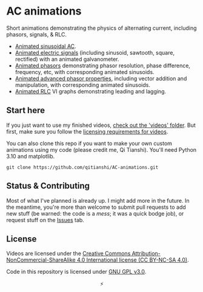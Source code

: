 # AC animations
Short animations demonstrating the physics of alternating current, including
phasors, signals, & RLC.

* [Animated sinusoidal AC](https://github.com/qitianshi/AC-animations/tree/main/videos/ac_voltage).
* [Animated electric signals](https://github.com/qitianshi/AC-animations/tree/main/videos/signals_galvanometer)
  (including sinusoid, sawtooth, square, rectified) with an animated
  galvanometer.
* [Animated phasors](https://github.com/qitianshi/AC-animations/tree/main/videos/simple_phasors)
  demonstrating phasor resolution, phase difference, frequency, etc, with
  corresponding animated sinusoids.
* [Animated advanced phasor properties](https://github.com/qitianshi/AC-animations/tree/main/videos/phasor_addition),
  including vector addition and manipulation, with corresponding animated
  sinusoids.
* [Animated RLC](https://github.com/qitianshi/AC-animations/tree/main/videos/rlc)
  VI graphs demonstrating leading and lagging.

## Start here
If you just want to use my finished videos, [check out the 'videos'
folder](https://github.com/qitianshi/phasor-animations/tree/main/videos/). But
first, make sure you follow the
[licensing requirements for videos](#license).

You can also clone this repo if you want to make your own custom
animations using my code (please credit me, Qi Tianshi). You'll need
Python 3.10 and matplotlib.

```
git clone https://github.com/qitianshi/AC-animations.git
```

## Status & Contributing
Most of what I've planned is already up. I might add more in the future. In the
meantime, you're more than welcome to submit pull requests to add new stuff (be
warned: the code is a *mess*; it was a quick bodge job), or request stuff on
the [Issues](https://github.com/qitianshi/AC-animations/issues) tab.

## License
Videos are licensed under the [Creative Commons
Attribution-NonCommercial-ShareAlike 4.0 International license
(CC BY-NC-SA 4.0)](https://creativecommons.org/licenses/by-nc-sa/4.0/).

Code in this repository is licensed under [GNU GPL v3.0](LICENSE).

<p align="center">⚡️</p>
